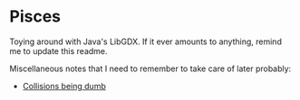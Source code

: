 # Pisces
Toying around with Java's LibGDX. If it ever amounts to anything, remind me to update this readme.

Miscellaneous notes that I need to remember to take care of later probably:
 - [Collisions being dumb](https://github.com/libgdx/libgdx/issues/4738#issuecomment-443348865)
